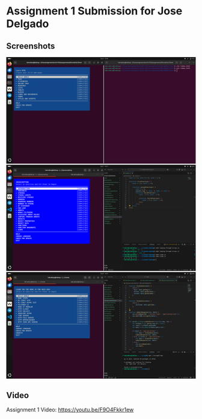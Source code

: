 # Assignment 1 Submission for Jose Delgado

## Screenshots
<img src = "screenshots/html_screenshot.png" width="700">
<img src = "screenshots/js_screenshot.png" width="700">
<img src = "screenshots/node_screenshot.png" width="700">

## Video
Assignment 1 Video: https://youtu.be/F9O4Fkkr1ew
